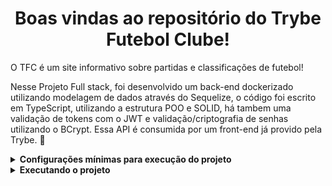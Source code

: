 <h1 align="center">Boas vindas ao repositório do Trybe Futebol Clube!</h1>

O TFC é um site informativo sobre partidas e classificações de futebol!

Nesse Projeto Full stack, foi desenvolvido um back-end dockerizado utilizando modelagem de dados através do Sequelize, o código foi escrito em TypeScript, utilizando a estrutura POO e SOLID, há tambem uma validação de tokens com o JWT e validação/criptografia de senhas utilizando o BCrypt. Essa API é consumida por um front-end já provido pela Trybe. :rocket:

<details>
<summary><strong>Configurações mínimas para execução do projeto</strong></summary><br />

Na sua máquina você deve ter:

 - Sistema Operacional Distribuição Unix
 - Node versão 16
 - Docker
 - Docker-compose versão >=1.29.2
</details>
 
<details>
<summary><strong>Executando o projeto</strong></summary><br />
  1. Clone o repositório
  
  ```
  git clone git@github.com:nobregasylvio/Projeto-TFC.git
  ``` 
  
  
  2. Execute o comando para criação dos containers do Docker

  ```
  npm run compose:up
  ```
  
  
  3. Acesse a aplicação pelo navegador utilizando o link
  
      http://localhost:3000/
   
   
  4. Para realizar o login, utiliza um dos usuarios abaixo
  
      <details>
        <summary><strong>Administrador</strong></summary>
        email: admin@admin.com<br />
        password: secret_admin
      </details>
      <br />
      <details>
        <summary><strong>Usuario Comum</strong></summary>
        email: user@user.com<br />
        password: secret_user
      </details>
  
</details>
